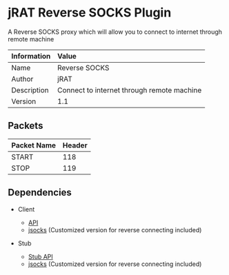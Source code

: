 # jRAT Reverse SOCKS Plugin

A Reverse SOCKS proxy which will allow you to connect to internet through remote machine

| Information	| Value
| ---           |:---
| Name			| Reverse SOCKS
| Author     	| jRAT
| Description   | Connect to internet through remote machine
| Version		| 1.1

## Packets

| Packet Name	| Header
| ---           |:---
| START			| 118
| STOP			| 119

## Dependencies

- Client
	- [API](https://github.com/java-rat/jrat-api)
	- [jsocks](http://jsocks.sourceforge.net/) (Customized version for reverse connecting included)

- Stub
	- [Stub API](https://github.com/java-rat/jrat-stub-api)
	- [jsocks](http://jsocks.sourceforge.net/) (Customized version for reverse connecting included)